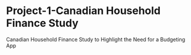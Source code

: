 # Project-1-Canadian Household Finance Study
Canadian Household Finance Study to Highlight the Need for a Budgeting App
